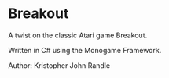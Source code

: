 # Breakout
A twist on the classic Atari game Breakout.

Written in C# using the Monogame Framework.

Author: Kristopher John Randle
